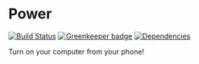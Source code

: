 # Power
[![Build Status](https://travis-ci.org/ScottBouloutian/power.svg?branch=master)](https://travis-ci.org/ScottBouloutian/power)
[![Greenkeeper badge](https://badges.greenkeeper.io/ScottBouloutian/power.svg)](https://greenkeeper.io/)
[![Dependencies](https://david-dm.org/ScottBouloutian/power.svg)](https://david-dm.org/)

Turn on your computer from your phone!
